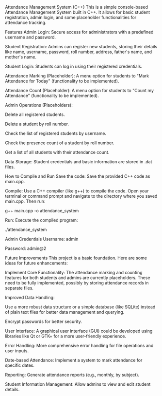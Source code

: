 Attendance Management System (C++)
This is a simple console-based Attendance Management System built in C++. It allows for basic student registration, admin login, and some placeholder functionalities for attendance tracking.

Features
Admin Login: Secure access for administrators with a predefined username and password.

Student Registration: Admins can register new students, storing their details like name, username, password, roll number, address, father's name, and mother's name.

Student Login: Students can log in using their registered credentials.

Attendance Marking (Placeholder): A menu option for students to "Mark Attendance for Today" (functionality to be implemented).

Attendance Count (Placeholder): A menu option for students to "Count my Attendance" (functionality to be implemented).

Admin Operations (Placeholders):

Delete all registered students.

Delete a student by roll number.

Check the list of registered students by username.

Check the presence count of a student by roll number.

Get a list of all students with their attendance count.

Data Storage: Student credentials and basic information are stored in .dat files.

How to Compile and Run
Save the code: Save the provided C++ code as main.cpp.

Compile: Use a C++ compiler (like g++) to compile the code. Open your terminal or command prompt and navigate to the directory where you saved main.cpp. Then run:

g++ main.cpp -o attendance_system

Run: Execute the compiled program:

./attendance_system

Admin Credentials
Username: admin

Password: admin@2

Future Improvements
This project is a basic foundation. Here are some ideas for future enhancements:

Implement Core Functionality: The attendance marking and counting features for both students and admins are currently placeholders. These need to be fully implemented, possibly by storing attendance records in separate files.

Improved Data Handling:

Use a more robust data structure or a simple database (like SQLite) instead of plain text files for better data management and querying.

Encrypt passwords for better security.

User Interface: A graphical user interface (GUI) could be developed using libraries like Qt or GTK+ for a more user-friendly experience.

Error Handling: More comprehensive error handling for file operations and user inputs.

Date-based Attendance: Implement a system to mark attendance for specific dates.

Reporting: Generate attendance reports (e.g., monthly, by subject).

Student Information Management: Allow admins to view and edit student details.
